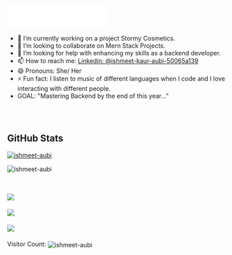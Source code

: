<img src="header-i.svg"></img>

- 🔭 I’m currently working on a project Stormy Cosmetics.
- 👯 I’m looking to collaborate on Mern Stack Projects.
- 🤔 I’m looking for help with enhancing my skills as a backend developer.
- 📫 How to reach me: [Linkedin: @ishmeet-kaur-aubi-50065a139](https://www.linkedin.com/in/ishmeet-kaur-aubi-50065a139/)
- 😄 Pronouns: She/ Her
- ⚡ Fun fact: I listen to music of different languages when I code and I love interacting with different people.
- GOAL: "Mastering Backend by the end of this year..."

<!-- ### Languages and Tools
<img align="left" alt="Visual Studio Code" width="26px" src="https://raw.githubusercontent.com/github/explore/80688e429a7d4ef2fca1e82350fe8e3517d3494d/topics/visual-studio-code/visual-studio-code.png" />
<img align="left" alt="HTML5" width="26px" src="https://raw.githubusercontent.com/github/explore/80688e429a7d4ef2fca1e82350fe8e3517d3494d/topics/html/html.png" />
<img align="left" alt="CSS3" width="26px" src="https://raw.githubusercontent.com/github/explore/80688e429a7d4ef2fca1e82350fe8e3517d3494d/topics/css/css.png" />
<img align="left" alt="Sass" width="26px" src="https://raw.githubusercontent.com/github/explore/80688e429a7d4ef2fca1e82350fe8e3517d3494d/topics/sass/sass.png" />
<img align="left" alt="JavaScript" width="26px" src="https://raw.githubusercontent.com/github/explore/80688e429a7d4ef2fca1e82350fe8e3517d3494d/topics/javascript/javascript.png" />
<img align="left" alt="React" width="26px" src="https://raw.githubusercontent.com/github/explore/80688e429a7d4ef2fca1e82350fe8e3517d3494d/topics/react/react.png" />
<img align="left" alt="Node.js" width="26px" src="https://raw.githubusercontent.com/github/explore/80688e429a7d4ef2fca1e82350fe8e3517d3494d/topics/nodejs/nodejs.png" />
<img align="left" alt="Express.js" width="26px" src="https://raw.githubusercontent.com/github/explore/e94815998e4e0713912fed477a1f346ec04c3da2/topics/express/express.png" />
<img align="left" alt="MySQL" width="26px" src="https://raw.githubusercontent.com/github/explore/80688e429a7d4ef2fca1e82350fe8e3517d3494d/topics/mysql/mysql.png" />
<img align="left" alt="MongoDB" width="26px" src="https://raw.githubusercontent.com/github/explore/80688e429a7d4ef2fca1e82350fe8e3517d3494d/topics/mongodb/mongodb.png" />
<img align="left" alt="docker" width="26px" src="https://raw.githubusercontent.com/github/explore/80688e429a7d4ef2fca1e82350fe8e3517d3494d/topics/docker/docker.png" />
<img align="left" alt="Git" width="26px" src="https://raw.githubusercontent.com/github/explore/80688e429a7d4ef2fca1e82350fe8e3517d3494d/topics/git/git.png" />
<img align="left" alt="GitHub" width="26px" src="https://raw.githubusercontent.com/github/explore/78df643247d429f6cc873026c0622819ad797942/topics/github/github.png" />
<img align="left" alt="Terminal" width="26px" src="https://raw.githubusercontent.com/github/explore/80688e429a7d4ef2fca1e82350fe8e3517d3494d/topics/terminal/terminal.png" />
<img align="left" alt="Python" width="26px" src="https://raw.githubusercontent.com/github/explore/e94815998e4e0713912fed477a1f346ec04c3da2/topics/python/python.png" />
<img align="left" alt="Django" width="26px" src="https://raw.githubusercontent.com/github/explore/e94815998e4e0713912fed477a1f346ec04c3da2/topics/django/django.png" /> -->

<br>
<br>

<h2> GitHub Stats </h2>

<p align="left"> <a href="https://github.com/ishmeet-aubi"><img src="https://github-profile-trophy.vercel.app/?username=ishmeet-aubi&theme=onedark" alt="ishmeet-aubi" /></a> </p>

<p><img align="center" src="https://github-readme-stats.vercel.app/api/top-langs?username=ishmeet-aubi&show_icons=true&locale=en&layout=compact&&theme=highcontrast" alt="ishmeet-aubi" /></p>

<br>
<br>
<img src="https://github-readme-stats.vercel.app/api?username=ishmeet-aubi&&show_icons=true&title_color=ffffff&icon_color=bb2acf&text_color=daf7dc&bg_color=151515">
<br>
<br>
<img src="https://github-readme-streak-stats.herokuapp.com/?user=ishmeet-aubi&theme=highcontrast">
<br>
<br>
<img src="https://activity-graph.herokuapp.com/graph?username=ishmeet-aubi&bg_color=000000&color=4fff67&line=4fff67&point=ffffff&area=true&hide_border=true">  
<br>
<br>
Visitor Count: <img align="center" src="https://profile-counter.glitch.me/ishmeet-aubi/count.svg" alt="ishmeet-aubi" />
